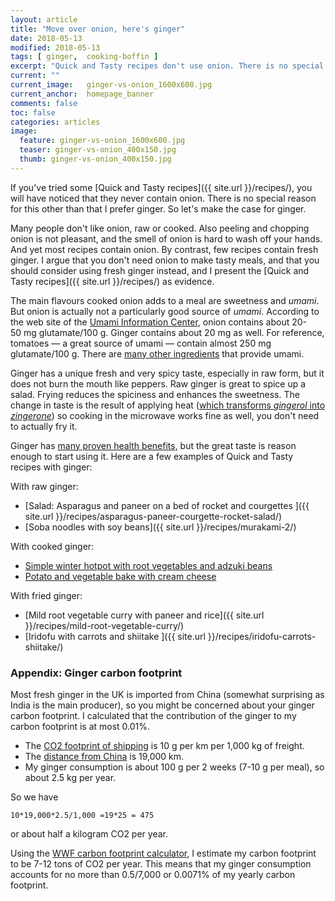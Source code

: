 ```yaml
---
layout: article
title: "Move over onion, here's ginger"
date: 2018-05-13
modified: 2018-05-13
tags: [ ginger,  cooking-boffin ]
excerpt: "Quick and Tasty recipes don't use onion. There is no special reason, I just prefer ginger. So let's make the case for ginger."
current: ""
current_image:   ginger-vs-onion_1600x600.jpg
current_anchor:  homepage_banner
comments: false
toc: false
categories: articles
image:
  feature: ginger-vs-onion_1600x600.jpg
  teaser: ginger-vs-onion_400x150.jpg
  thumb: ginger-vs-onion_400x150.jpg
---
```


If you've tried some [Quick and Tasty recipes]({{ site.url }}/recipes/), you will have noticed that they never contain onion. There is no special reason for this other than that I prefer ginger. So let's make the case for ginger.

Many people don't like onion, raw or cooked. Also peeling and chopping onion is not pleasant, and the smell of onion is hard to wash off your hands. And yet most recipes contain onion. By contrast, few recipes contain fresh ginger. I argue that you don't need onion to make tasty meals, and that you should consider using fresh ginger instead, and I present the [Quick and Tasty recipes]({{ site.url }}/recipes/) as evidence.

The main flavours cooked onion adds to a meal are sweetness and _umami_. But onion is actually not a particularly good source of _umami_. According to the web site of the [Umami Information Center](https://www.umamiinfo.com), onion contains about 20-50&nbsp;mg glutamate/100&nbsp;g. Ginger contains about 20&nbsp;mg as well. For reference, tomatoes &mdash; a great source of umami &mdash; contain almost 250&nbsp;mg glutamate/100&nbsp;g. There are [many other ingredients](https://www.umamiinfo.com) that provide umami.

Ginger has a unique fresh and very spicy taste, especially in raw form, but it does not burn the mouth like peppers. Raw ginger is great to spice up a salad. Frying reduces the spiciness and enhances the sweetness. The change in taste is the result of applying heat ([which transforms _gingerol_ into _zingerone_](https://scienceandfooducla.wordpress.com/2014/09/30/ginger/)) so cooking in the microwave works fine as well, you don't need to actually fry it.

Ginger has [many proven health benefits](https://www.healthline.com/nutrition/11-proven-benefits-of-ginger), but the great taste is reason enough to start using it. Here are a few examples of Quick and Tasty recipes with ginger:

<!-- I find the taste of fried ginger much more interesting than that of fried onion.-->

With raw ginger:

* [Salad: Asparagus and paneer on a bed of rocket and courgettes
]({{ site.url }}/recipes/asparagus-paneer-courgette-rocket-salad/)
* [Soba noodles with  soy beans]({{ site.url }}/recipes/murakami-2/)

With cooked ginger:

* [Simple winter hotpot with root vegetables and adzuki beans]( http://www.quickandtastycooking.org.uk/recipes/winter-hotpot-root-vegetables-adzuki-beans/)
* [Potato and vegetable bake with cream cheese](http://www.quickandtastycooking.org.uk/recipes/potato-vegetable-bake/)

With fried ginger:

* [Mild root vegetable curry with paneer and rice]({{ site.url }}/recipes/mild-root-vegetable-curry/)
* [Iridofu with carrots and shiitake
]({{ site.url }}/recipes/iridofu-carrots-shiitake/)


### Appendix: Ginger carbon footprint

Most fresh ginger in the UK is imported from China (somewhat surprising as India is the main producer), so you might be concerned about your ginger carbon footprint. I calculated that the contribution of the ginger to my carbon footprint is at most 0.01%.

- The [CO2 footprint of shipping](http://www.worldshipping.org/industry-issues/environment/air-emissions/carbon-emissions) is 10&nbsp;g per km per 1,000&nbsp;kg of freight.
- The [distance from China](https://sea-distances.org/) is 19,000&nbsp;km.
- My ginger consumption is about 100&nbsp;g per 2 weeks (7-10&nbsp;g per meal), so about 2.5&nbsp;kg per year.

So we have

    10*19,000*2.5/1,000 =19*25 = 475

or about half a kilogram CO2 per year.

Using the [WWF carbon footprint calculator](http://footprint.wwf.org.uk/), I estimate my carbon footprint to be 7-12 tons of CO2 per year.
This means that my ginger consumption accounts for no more than 0.5/7,000 or 0.0071% of my yearly carbon footprint.

